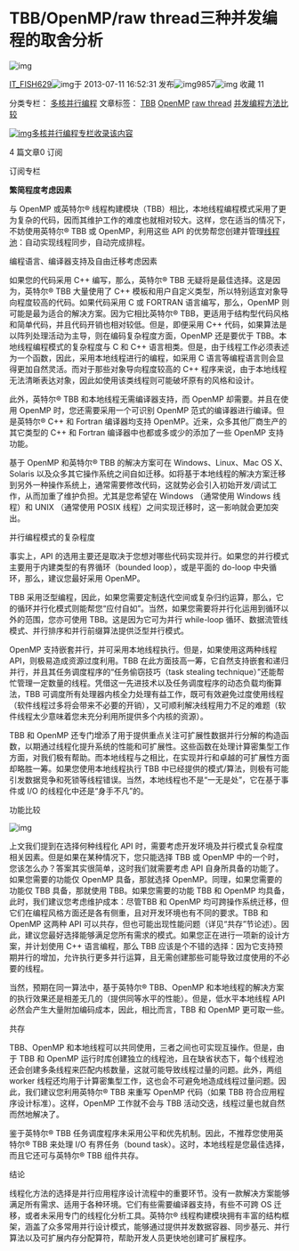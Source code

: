 # TBB/OpenMP/raw thread三种并发编程的取舍分析

![img](https://csdnimg.cn/release/blogv2/dist/pc/img/reprint.png)

[IT_FISH629](https://blog.csdn.net/yuwei629)![img](https://csdnimg.cn/release/blogv2/dist/pc/img/newCurrentTime2.png)于 2013-07-11 16:52:31 发布![img](https://csdnimg.cn/release/blogv2/dist/pc/img/articleReadEyes2.png)9857![img](https://csdnimg.cn/release/blogv2/dist/pc/img/tobarCollect2.png) 收藏 11

分类专栏： [多核并行编程](https://blog.csdn.net/yuwei629/category_1489227.html) 文章标签： [TBB](https://so.csdn.net/so/search/s.do?q=TBB&t=all&o=vip&s=&l=&f=&viparticle=) [OpenMP](https://so.csdn.net/so/search/s.do?q=OpenMP&t=all&o=vip&s=&l=&f=&viparticle=) [raw thread](https://so.csdn.net/so/search/s.do?q=raw+thread&t=all&o=vip&s=&l=&f=&viparticle=) [并发编程方法比较](https://so.csdn.net/so/search/s.do?q=并发编程方法比较&t=all&o=vip&s=&l=&f=&viparticle=)

[![img](https://img-blog.csdnimg.cn/20201014180756930.png?x-oss-process=image/resize,m_fixed,h_64,w_64)多核并行编程专栏收录该内容](https://blog.csdn.net/yuwei629/category_1489227.html)

4 篇文章0 订阅

订阅专栏

**繁简程度考虑因素**

与 OpenMP 或英特尔® 线程构建模块（TBB）相比，本地线程编程模式采用了更为复杂的代码，因而其维护工作的难度也就相对较大。这样，您在适当的情况下，不妨使用英特尔® TBB 或 OpenMP，利用这些 API 的优势帮您创建并管理[线程池](https://so.csdn.net/so/search?q=线程池&spm=1001.2101.3001.7020)：自动实现线程同步，自动完成排程。

编程语言、编译器支持及自由迁移考虑因素

如果您的代码采用 C++ 编写，那么，英特尔® TBB 无疑将是最佳选择。这是因为，英特尔® TBB 大量使用了 C++ 模板和用户自定义类型，所以特别适宜对象导向程度较高的代码。如果代码采用 C 或 FORTRAN 语言编写，那么，OpenMP 则可能是最为适合的解决方案。因为它相比英特尔® TBB，更适用于结构型代码风格和简单代码，并且代码开销也相对较低。但是，即便采用 C++ 代码，如果算法是以阵列处理活动为主导，则在编码复杂程度方面，OpenMP 还是要优于 TBB。本地线程编程模式的复杂程度与 C 和 C++ 语言相类。但是，由于线程工作必须表述为一个函数，因此，采用本地线程进行的编程，如采用 C 语言等编程语言则会显得更加自然灵活。而对于那些对象导向程度较高的 C++ 程序来说，由于本地线程无法清晰表达对象，因此如使用该类线程则可能破坏原有的风格和设计。

此外，英特尔® TBB 和本地线程无需编译器支持，而 OpenMP 却需要。并且在使用 OpenMP 时，您还需要采用一个可识别 OpenMP 范式的编译器进行编译。但是英特尔® C++ 和 Fortran 编译器均支持 OpenMP。近来，众多其他厂商生产的其它类型的 C++ 和 Fortran 编译器中也都或多或少的添加了一些 OpenMP 支持功能。

基于 OpenMP 和英特尔® TBB 的解决方案可在 Windows、Linux、Mac OS X、Solaris 以及众多其它操作系统之间自如迁移。如将基于本地线程的解决方案迁移到另外一种操作系统上，通常需要修改代码，这就势必会引入初始开发/调试工作，从而加重了维护负担。尤其是您希望在 Windows （通常使用 Windows 线程）和 UNIX （通常使用 POSIX 线程）之间实现迁移时，这一影响就会更加突出。

并行编程模式的复杂程度

事实上，API 的选用主要还是取决于您想对哪些代码实现并行。如果您的并行模式主要用于内建类型的有界循环（bounded loop），或是平面的 do-loop 中央循环，那么，建议您最好采用 OpenMP。

TBB 采用泛型编程，因此，如果您需要定制迭代空间或复杂归约运算，那么，它的循环并行化模式则能帮您“应付自如”。当然，如果您需要将并行化运用到循环以外的范围，您亦可使用 TBB。这是因为它可为并行 while-loop 循环、数据流管线模式、并行排序和并行前缀算法提供泛型并行模式。

OpenMP 支持嵌套并行，并可采用本地线程执行。但是，如果使用这两种线程 API，则极易造成资源过度利用。TBB 在此方面技高一筹，它自然支持嵌套和递归并行，并且其任务调度程序的“任务偷窃技巧（task stealing technique）”还能帮忙管理一定数量的线程。凭借这一先进技术以及任务调度程序的动态负载均衡算法，TBB 可调度所有处理器内核全力处理有益工作，既可有效避免过度使用线程（软件线程过多将会带来不必要的开销），又可顺利解决线程用力不足的难题（软件线程太少意味着您未充分利用所提供多个内核的资源）。

TBB 和 OpenMP 还专门增添了用于提供重点关注可扩展性数据并行分解的构造函数，以期通过线程化提升系统的性能和可扩展性。这些函数在处理计算密集型工作方面，对我们极有帮助。而本地线程与之相比，在实现并行和卓越的可扩展性方面却略胜一筹。如果您使用本地线程执行 TBB 中已经提供的模式/算法，则极有可能引发数据竞争和死锁等线程错误。当然，本地线程也不是“一无是处”，它在基于事件或 I/O 的线程化中还是“身手不凡”的。

功能比较

![img](https://img-blog.csdn.net/20130711165422546?watermark/2/text/aHR0cDovL2Jsb2cuY3Nkbi5uZXQveXV3ZWk2Mjk=/font/5a6L5L2T/fontsize/400/fill/I0JBQkFCMA==/dissolve/70/gravity/SouthEast)

 

上文我们提到在选择何种线程化 API 时，需要考虑开发环境及并行模式复杂程度相关因素。但是如果在某种情况下，您只能选择 TBB 或 OpenMP 中的一个时，您该怎么办？答案其实很简单，这时我们就需要考虑 API 自身所具备的功能了。如果您需要的功能仅 OpenMP 具备，那就选择 OpenMP。同理，如果您需要的功能仅 TBB 具备，那就使用 TBB。如果您需要的功能 TBB 和 OpenMP 均具备，此时，我们建议您考虑维护成本：尽管TBB 和 OpenMP 均可跨操作系统迁移，但它们在编程风格方面还是各有侧重，且对开发环境也有不同的要求。TBB 和 OpenMP 这两种 API 可以共存，但也可能出现性能问题（详见“共存”节论述）。因此，建议您最好选择能够满足您所有需求的模式。如果您正在进行一项新的设计方案，并计划使用 C++ 语言编程，那么 TBB 应该是个不错的选择：因为它支持预期并行的增加，允许执行更多并行运算，且无需创建那些可能导致过度使用的不必要的线程。

当然，预期在同一算法中，基于英特尔® TBB、OpenMP 和本地线程的解决方案的执行效果还是相差无几的（提供同等水平的性能）。但是，低水平本地线程 API 必然会产生大量附加编码成本，因此，相比而言，TBB 和 OpenMP 更可取一些。

共存

TBB、OpenMP 和本地线程可以共同使用，三者之间也可实现互操作。但是，由于 TBB 和 OpenMP 运行时库创建独立的线程池，且在缺省状态下，每个线程池还会创建多条线程来匹配内核数量，这就可能导致线程过量的问题。此外，两组 worker 线程还均用于计算密集型工作，这也会不可避免地造成线程过量问题。因此，我们建议您利用英特尔® TBB 来重写 OpenMP 代码（如果 TBB 符合应用程序设计标准）。这样，OpenMP 工作就不会与 TBB 活动交迭，线程过量也就自然而然地解决了。

鉴于英特尔® TBB 任务调度程序未采用公平和优先机制。因此，不推荐您使用英特尔® TBB 来处理 I/O 有界任务（bound task）。这时，本地线程是您最佳选择，而且它还可与英特尔® TBB 组件共存。

结论

线程化方法的选择是并行应用程序设计流程中的重要环节。没有一款解决方案能够满足所有需求、适用于各种环境。它们有些需要编译器支持，有些不可跨 OS 迁移，或者未采用专门的线程化分析工具。英特尔® 线程构建模块拥有丰富的结构框架，涵盖了众多常用并行设计模式，能够通过提供并发数据容器、同步基元、并行算法以及可扩展内存分配算符，帮助开发人员更快地创建可扩展程序。